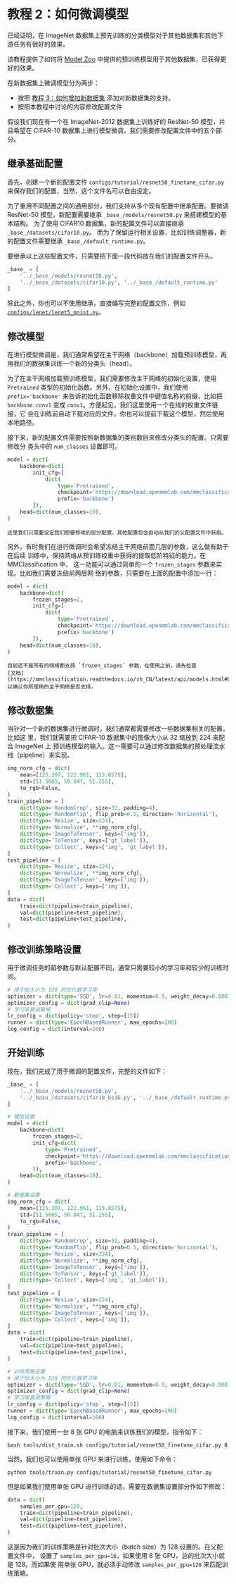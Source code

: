 # 教程 2：如何微调模型

已经证明，在 ImageNet 数据集上预先训练的分类模型对于其他数据集和其他下游任务有很好的效果。

该教程提供了如何将 [Model Zoo](https://github.com/open-mmlab/mmclassification/blob/master/docs/model_zoo.md) 中提供的预训练模型用于其他数据集，已获得更好的效果。

在新数据集上微调模型分为两步：

- 按照 [教程 3：如何增加新数据集](new_dataset.md) 添加对新数据集的支持。
- 按照本教程中讨论的内容修改配置文件

假设我们现在有一个在 ImageNet-2012 数据集上训练好的 ResNet-50 模型，并且希望在
CIFAR-10 数据集上进行模型微调，我们需要修改配置文件中的五个部分。

## 继承基础配置

首先，创建一个新的配置文件 `configs/tutorial/resnet50_finetune_cifar.py` 来保存我们的配置，当然，这个文件名可以自由设定。

为了重用不同配置之间的通用部分，我们支持从多个现有配置中继承配置。要微调
ResNet-50 模型，新配置需要继承 `_base_/models/resnet50.py` 来搭建模型的基本结构。
为了使用 CIFAR10 数据集，新的配置文件可以直接继承 `_base_/datasets/cifar10.py`。
而为了保留运行相关设置，比如训练调整器，新的配置文件需要继承
`_base_/default_runtime.py`。

要继承以上这些配置文件，只需要把下面一段代码放在我们的配置文件开头。

```python
_base_ = [
    '../_base_/models/resnet50.py',
    '../_base_/datasets/cifar10.py', '../_base_/default_runtime.py'
]
```

除此之外，你也可以不使用继承，直接编写完整的配置文件，例如
[`configs/lenet/lenet5_mnist.py`](https://github.com/open-mmlab/mmclassification/blob/master/configs/lenet/lenet5_mnist.py)。

## 修改模型

在进行模型微调是，我们通常希望在主干网络（backbone）加载预训练模型，再用我们的数据集训练一个新的分类头（head）。

为了在主干网络加载预训练模型，我们需要修改主干网络的初始化设置，使用
`Pretrained` 类型的初始化函数。另外，在初始化设置中，我们使用
`prefix='backbone'` 来告诉初始化函数移除权重文件中键值名称的前缀，比如把
`backbone.conv1` 变成 `conv1`。方便起见，我们这里使用一个在线的权重文件链接，它
会在训练前自动下载对应的文件，你也可以提前下载这个模型，然后使用本地路径。

接下来，新的配置文件需要按照新数据集的类别数目来修改分类头的配置。只需要修改分
类头中的 `num_classes` 设置即可。

```python
model = dict(
    backbone=dict(
        init_cfg=[
            dict(
                type='Pretrained',
                checkpoint='https://download.openmmlab.com/mmclassification/v0/resnet/resnet50_8xb32_in1k_20210831-ea4938fc.pth',
                prefix='backbone')
        ]),
    head=dict(num_classes=10),
)
```

```{tip}
这里我们只需要设定我们想要修改的部分配置，其他配置将会自动从我们的父配置文件中获取。
```

另外，有时我们在进行微调时会希望冻结主干网络前面几层的参数，这么做有助于在后续
训练中，保持网络从预训练权重中获得的提取低阶特征的能力。在 MMClassification 中，
这一功能可以通过简单的一个 `frozen_stages` 参数来实现。比如我们需要冻结前两层网
络的参数，只需要在上面的配置中添加一行：

```python
model = dict(
    backbone=dict(
        frozen_stages=2,
        init_cfg=[
            dict(
                type='Pretrained',
                checkpoint='https://download.openmmlab.com/mmclassification/v0/resnet/resnet50_8xb32_in1k_20210831-ea4938fc.pth',
                prefix='backbone')
        ]),
    head=dict(num_classes=10),
)
```

```{note}
目前还不是所有的网络都支持 `frozen_stages` 参数，在使用之前，请先检查
[文档](https://mmclassification.readthedocs.io/zh_CN/latest/api/models.html#backbones)
以确认你所使用的主干网络是否支持。
```

## 修改数据集

当针对一个新的数据集进行微调时，我们通常都需要修改一些数据集相关的配置。比如这
里，我们就需要把 CIFAR-10 数据集中的图像大小从 32 缩放到 224 来配合 ImageNet 上
预训练模型的输入。这一需要可以通过修改数据集的预处理流水线（pipeline）来实现。

```python
img_norm_cfg = dict(
    mean=[125.307, 122.961, 113.8575],
    std=[51.5865, 50.847, 51.255],
    to_rgb=False,
)
train_pipeline = [
    dict(type='RandomCrop', size=32, padding=4),
    dict(type='RandomFlip', flip_prob=0.5, direction='horizontal'),
    dict(type='Resize', size=224),
    dict(type='Normalize', **img_norm_cfg),
    dict(type='ImageToTensor', keys=['img']),
    dict(type='ToTensor', keys=['gt_label']),
    dict(type='Collect', keys=['img', 'gt_label']),
]
test_pipeline = [
    dict(type='Resize', size=224),
    dict(type='Normalize', **img_norm_cfg),
    dict(type='ImageToTensor', keys=['img']),
    dict(type='Collect', keys=['img']),
]
data = dict(
    train=dict(pipeline=train_pipeline),
    val=dict(pipeline=test_pipeline),
    test=dict(pipeline=test_pipeline),
)
```

## 修改训练策略设置

用于微调任务的超参数与默认配置不同，通常只需要较小的学习率和较少的训练时间。

```python
# 用于批大小为 128 的优化器学习率
optimizer = dict(type='SGD', lr=0.01, momentum=0.9, weight_decay=0.0001)
optimizer_config = dict(grad_clip=None)
# 学习率衰减策略
lr_config = dict(policy='step', step=[15])
runner = dict(type='EpochBasedRunner', max_epochs=200)
log_config = dict(interval=100)
```

## 开始训练

现在，我们完成了用于微调的配置文件，完整的文件如下：

```python
_base_ = [
    '../_base_/models/resnet50.py',
    '../_base_/datasets/cifar10_bs16.py', '../_base_/default_runtime.py'
]

# 模型设置
model = dict(
    backbone=dict(
        frozen_stages=2,
        init_cfg=dict(
            type='Pretrained',
            checkpoint='https://download.openmmlab.com/mmclassification/v0/resnet/resnet50_8xb32_in1k_20210831-ea4938fc.pth',
            prefix='backbone',
        )),
    head=dict(num_classes=10),
)

# 数据集设置
img_norm_cfg = dict(
    mean=[125.307, 122.961, 113.8575],
    std=[51.5865, 50.847, 51.255],
    to_rgb=False,
)
train_pipeline = [
    dict(type='RandomCrop', size=32, padding=4),
    dict(type='RandomFlip', flip_prob=0.5, direction='horizontal'),
    dict(type='Resize', size=224),
    dict(type='Normalize', **img_norm_cfg),
    dict(type='ImageToTensor', keys=['img']),
    dict(type='ToTensor', keys=['gt_label']),
    dict(type='Collect', keys=['img', 'gt_label']),
]
test_pipeline = [
    dict(type='Resize', size=224),
    dict(type='Normalize', **img_norm_cfg),
    dict(type='ImageToTensor', keys=['img']),
    dict(type='Collect', keys=['img']),
]
data = dict(
    train=dict(pipeline=train_pipeline),
    val=dict(pipeline=test_pipeline),
    test=dict(pipeline=test_pipeline),
)

# 训练策略设置
# 用于批大小为 128 的优化器学习率
optimizer = dict(type='SGD', lr=0.01, momentum=0.9, weight_decay=0.0001)
optimizer_config = dict(grad_clip=None)
# 学习率衰减策略
lr_config = dict(policy='step', step=[15])
runner = dict(type='EpochBasedRunner', max_epochs=200)
log_config = dict(interval=100)
```

接下来，我们使用一台 8 张 GPU 的电脑来训练我们的模型，指令如下：

```shell
bash tools/dist_train.sh configs/tutorial/resnet50_finetune_cifar.py 8
```

当然，我们也可以使用单张 GPU 来进行训练，使用如下命令：

```shell
python tools/train.py configs/tutorial/resnet50_finetune_cifar.py
```

但是如果我们使用单张 GPU 进行训练的话，需要在数据集设置部分作如下修改：

```python
data = dict(
    samples_per_gpu=128,
    train=dict(pipeline=train_pipeline),
    val=dict(pipeline=test_pipeline),
    test=dict(pipeline=test_pipeline),
)
```

这是因为我们的训练策略是针对批次大小（batch size）为 128 设置的。在父配置文件中，
设置了 `samples_per_gpu=16`，如果使用 8 张 GPU，总的批次大小就是 128。而如果使
用单张 GPU，就必须手动修改 `samples_per_gpu=128` 来匹配训练策略。

